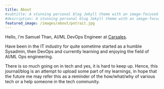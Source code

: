 ```yaml
---
title: About
#subtitle: A stunning personal blog Jekyll theme with an image-focused design.
#description: A stunning personal blog Jekyll theme with an image-focused design.
featured_image: /images/about/potrait.jpg
---
```


Hello, i'm Samuel Than, AI/ML DevOps Engineer at [Carsales](https://carsales.com.au). 

Have been in the IT industry for quite sometime started as a humble Sysadmin, then DevOps and currently learning and enjoying the field of AI/ML Ops engineering.

There is so much going on in tech and yes, it is hard to keep up. Hence, this journal/blog is an attempt to upload some part of my learnings, in hope that the future me may refer this as a reminder of the how/what/why of various tech or a help someone in the tech community.







